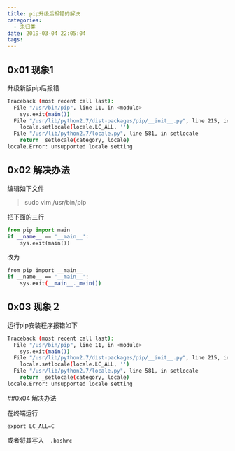 ```yaml
---
title: pip升级后报错的解决
categories:
  - 未归类
date: 2019-03-04 22:05:04
tags:
---
```


## 0x01 现象1



升级新版pip后报错

```bash
Traceback (most recent call last):
  File "/usr/bin/pip", line 11, in <module>
    sys.exit(main())
  File "/usr/lib/python2.7/dist-packages/pip/__init__.py", line 215, in main
    locale.setlocale(locale.LC_ALL, '')
  File "/usr/lib/python2.7/locale.py", line 581, in setlocale
    return _setlocale(category, locale)
locale.Error: unsupported locale setting

```

## 0x02 解决办法

编辑如下文件

> sudo vim /usr/bin/pip

把下面的三行

```python
from pip import main
if __name__ == '__main__':
    sys.exit(main())
```

改为

```bash
from pip import __main__
if __name__ == '__main__':
    sys.exit(__main__._main())
```

## 0x03 现象２

运行pip安装程序报错如下

```bash
Traceback (most recent call last):
  File "/usr/bin/pip", line 11, in <module>
    sys.exit(main())
  File "/usr/lib/python2.7/dist-packages/pip/__init__.py", line 215, in main
    locale.setlocale(locale.LC_ALL, '')
  File "/usr/lib/python2.7/locale.py", line 581, in setlocale
    return _setlocale(category, locale)
locale.Error: unsupported locale setting

```

##0x04 解决办法

在终端运行

```
export LC_ALL=C
```

或者将其写入　`.bashrc`

